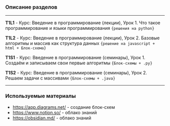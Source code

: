 ### Описание разделов ###
----------
****T1L1**** - Курс: Введение в программирование (лекции), Урок 1. Что такое программирование и языки программирования `{решения на python}`

****T1L2**** - Курс: Введение в программирование (лекции), Урок 2. Базовые алгоритмы и массив как структура данных `{решение на javascript + html + Блок-схема}`

****T1S1**** - Курс: Введение в программирование (семинары), Урок 1. Создаём и записываем свои первые алгоритмы `{Блок-схемы + .py}`

****T1S2**** - Курс: Введение в программирование (семинары), Урок 2. Решаем задачи с массивами `{Блок-схемы + .java}`

----------
### Используемые материалы ###
- https://app.diagrams.net/ - создание блок-схем
- https://www.notion.so/ - облако знаний
- https://obsidian.md/ - облако знаний